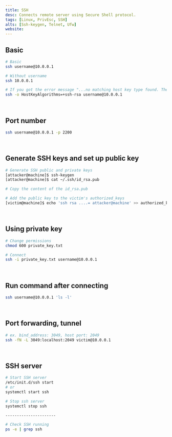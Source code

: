 ```yaml
---
title: SSH
desc: Connects remote server using Secure Shell protocol.
tags: [Linux, PrivEsc, SSH]
alts: [Ssh-keygen, Telnet, Ufw]
website:
---
```


## Basic

```sh
# Basic
ssh username@10.0.0.1

# Without username
ssh 10.0.0.1

# If you got the error message "...no matching host key type found. Their offer: ssh-rsa",
ssh -o HostKeyAlgorithms=+ssh-rsa username@10.0.0.1
```

<br />

## Port number

```sh
ssh username@10.0.0.1 -p 2200
```

<br />

## Generate SSH keys and set up public key

```sh
# Generate SSH public and private keys
[attacker@machine]$ ssh-keygen
[attacker@machine]$ cat ~/.ssh/id_rsa.pub

# Copy the content of the id_rsa.pub

# Add the public key to the victim's authorized_keys
[victim@machine]$ echo 'ssh rsa ....= attacker@machine' >> authorized_keys
```

<br />

## Using private key

```sh
# Change permissions
chmod 600 private_key.txt

# Connect
ssh -i private_key.txt username@10.0.0.1
```

<br />

## Run command after connecting

```sh
ssh username@10.0.0.1 'ls -l'
```

<br />

## Port forwarding, tunnel

```sh
# ex. bind_address: 3049, host port: 2049
ssh -fN -L 3049:localhost:2049 victim@10.0.0.1
```

<br />

## SSH server

```sh
# Start SSH server
/etc/init.d/ssh start
# or
systemctl start ssh

# Stop ssh server
systemctl stop ssh

----------------------

# Check SSH running
ps -e | grep ssh
```